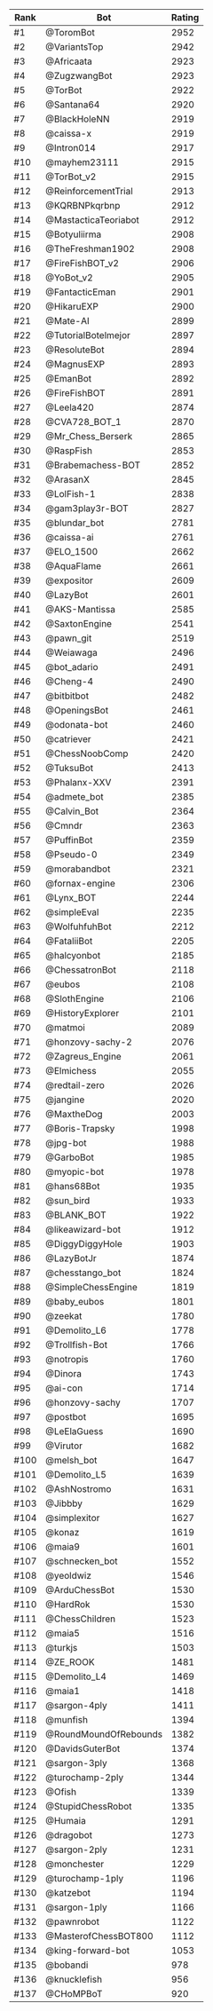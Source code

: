 Rank|Bot|Rating
---|---|---
#1|@ToromBot|2952
#2|@VariantsTop|2942
#3|@Africaata|2923
#4|@ZugzwangBot|2923
#5|@TorBot|2922
#6|@Santana64|2920
#7|@BlackHoleNN|2919
#8|@caissa-x|2919
#9|@Intron014|2917
#10|@mayhem23111|2915
#11|@TorBot_v2|2915
#12|@ReinforcementTrial|2913
#13|@KQRBNPkqrbnp|2912
#14|@MastacticaTeoriabot|2912
#15|@Botyuliirma|2908
#16|@TheFreshman1902|2908
#17|@FireFishBOT_v2|2906
#18|@YoBot_v2|2905
#19|@FantacticEman|2901
#20|@HikaruEXP|2900
#21|@Mate-AI|2899
#22|@TutorialBotelmejor|2897
#23|@ResoluteBot|2894
#24|@MagnusEXP|2893
#25|@EmanBot|2892
#26|@FireFishBOT|2891
#27|@Leela420|2874
#28|@CVA728_BOT_1|2870
#29|@Mr_Chess_Berserk|2865
#30|@RaspFish|2853
#31|@Brabemachess-BOT|2852
#32|@ArasanX|2845
#33|@LolFish-1|2838
#34|@gam3play3r-BOT|2827
#35|@blundar_bot|2781
#36|@caissa-ai|2761
#37|@ELO_1500|2662
#38|@AquaFlame|2661
#39|@expositor|2609
#40|@LazyBot|2601
#41|@AKS-Mantissa|2585
#42|@SaxtonEngine|2541
#43|@pawn_git|2519
#44|@Weiawaga|2496
#45|@bot_adario|2491
#46|@Cheng-4|2490
#47|@bitbitbot|2482
#48|@OpeningsBot|2461
#49|@odonata-bot|2460
#50|@catriever|2421
#51|@ChessNoobComp|2420
#52|@TuksuBot|2413
#53|@Phalanx-XXV|2391
#54|@admete_bot|2385
#55|@Calvin_Bot|2364
#56|@Cmndr|2363
#57|@PuffinBot|2359
#58|@Pseudo-0|2349
#59|@morabandbot|2321
#60|@fornax-engine|2306
#61|@Lynx_BOT|2244
#62|@simpleEval|2235
#63|@WolfuhfuhBot|2212
#64|@FataliiBot|2205
#65|@halcyonbot|2185
#66|@ChessatronBot|2118
#67|@eubos|2108
#68|@SlothEngine|2106
#69|@HistoryExplorer|2101
#70|@matmoi|2089
#71|@honzovy-sachy-2|2076
#72|@Zagreus_Engine|2061
#73|@Elmichess|2055
#74|@redtail-zero|2026
#75|@jangine|2020
#76|@MaxtheDog|2003
#77|@Boris-Trapsky|1998
#78|@jpg-bot|1988
#79|@GarboBot|1985
#80|@myopic-bot|1978
#81|@hans68Bot|1935
#82|@sun_bird|1933
#83|@BLANK_BOT|1922
#84|@likeawizard-bot|1912
#85|@DiggyDiggyHole|1903
#86|@LazyBotJr|1874
#87|@chesstango_bot|1824
#88|@SimpleChessEngine|1819
#89|@baby_eubos|1801
#90|@zeekat|1780
#91|@Demolito_L6|1778
#92|@Trollfish-Bot|1766
#93|@notropis|1760
#94|@Dinora|1743
#95|@ai-con|1714
#96|@honzovy-sachy|1707
#97|@postbot|1695
#98|@LeElaGuess|1690
#99|@Virutor|1682
#100|@melsh_bot|1647
#101|@Demolito_L5|1639
#102|@AshNostromo|1631
#103|@Jibbby|1629
#104|@simplexitor|1627
#105|@konaz|1619
#106|@maia9|1601
#107|@schnecken_bot|1552
#108|@yeoldwiz|1546
#109|@ArduChessBot|1530
#110|@HardRok|1530
#111|@ChessChildren|1523
#112|@maia5|1516
#113|@turkjs|1503
#114|@ZE_ROOK|1481
#115|@Demolito_L4|1469
#116|@maia1|1418
#117|@sargon-4ply|1411
#118|@munfish|1394
#119|@RoundMoundOfRebounds|1382
#120|@DavidsGuterBot|1374
#121|@sargon-3ply|1368
#122|@turochamp-2ply|1344
#123|@Ofish|1339
#124|@StupidChessRobot|1335
#125|@Humaia|1291
#126|@dragobot|1273
#127|@sargon-2ply|1231
#128|@monchester|1229
#129|@turochamp-1ply|1196
#130|@katzebot|1194
#131|@sargon-1ply|1166
#132|@pawnrobot|1122
#133|@MasterofChessBOT800|1112
#134|@king-forward-bot|1053
#135|@bobandi|978
#136|@knucklefish|956
#137|@CHoMPBoT|920

